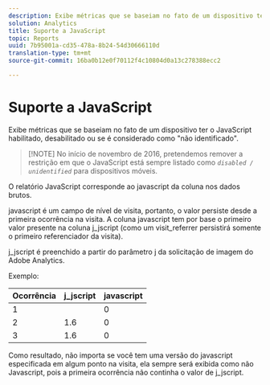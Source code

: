 ```yaml
---
description: Exibe métricas que se baseiam no fato de um dispositivo ter o JavaScript habilitado, desabilitado ou se é considerado como "não identificado".
solution: Analytics
title: Suporte a JavaScript
topic: Reports
uuid: 7b95001a-cd35-478a-8b24-54d30666110d
translation-type: tm+mt
source-git-commit: 16ba0b12e0f70112f4c10804d0a13c278388ecc2

---
```



# Suporte a JavaScript

Exibe métricas que se baseiam no fato de um dispositivo ter o JavaScript habilitado, desabilitado ou se é considerado como "não identificado".

> [!NOTE] No início de novembro de 2016, pretendemos remover a restrição em que o JavaScript está sempre listado como *`disabled / unidentified`* para dispositivos móveis.

O relatório JavaScript corresponde ao javascript da coluna nos dados brutos.

javascript é um campo de nível de visita, portanto, o valor persiste desde a primeira ocorrência na visita. A coluna javascript tem por base o primeiro valor presente na coluna j_jscript (como um visit_referrer persistirá somente o primeiro referenciador da visita).

j_jscript é preenchido a partir do parâmetro j da solicitação de imagem do Adobe Analytics.

Exemplo:

| Ocorrência | j_jscript | javascript |
|---|---|---|
| 1 |  | 0 |
| 2 | 1.6 | 0 |
| 3 | 1.6 | 0 |

Como resultado, não importa se você tem uma versão do javascript especificada em algum ponto na visita, ela sempre será exibida como não Javascript, pois a primeira ocorrência não continha o valor de j_jscript.
